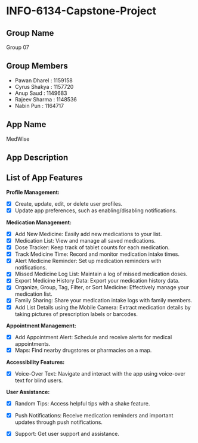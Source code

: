 # INFO-6134-Capstone-Project

## Group Name
Group 07

## Group Members
* Pawan Dharel : 1159158
* Cyrus Shakya : 1157720
* Anup Saud    : 1149683
* Rajeev Sharma : 1148536
* Nabin Pun : 1164717

## App Name
MedWise

## App Description


## List of App Features

**Profile Management:**
- [x] Create, update, edit, or delete user profiles.
- [x] Update app preferences, such as enabling/disabling notifications.

**Medication Management:**
- [x] Add New Medicine: Easily add new medications to your list.
- [x] Medication List: View and manage all saved medications.
- [x] Dose Tracker: Keep track of tablet counts for each medication.
- [x] Track Medicine Time: Record and monitor medication intake times.
- [x] Alert Medicine Reminder: Set up medication reminders with notifications.
- [x] Missed Medicine Log List: Maintain a log of missed medication doses.
- [x] Export Medicine History Data: Export your medication history data.
- [x] Organize, Group, Tag, Filter, or Sort Medicine: Effectively manage your medication list.
- [x] Family Sharing: Share your medication intake logs with family members.
- [x] Add List Details using the Mobile Camera: Extract medication details by taking pictures of prescription labels or barcodes.

**Appointment Management:**
- [x] Add Appointment Alert: Schedule and receive alerts for medical appointments.
- [x] Maps: Find nearby drugstores or pharmacies on a map.

**Accessibility Features:**
- [x] Voice-Over Text: Navigate and interact with the app using voice-over text for blind users.

**User Assistance:**
- [x] Random Tips: Access helpful tips with a shake feature.
- [x] Push Notifications: Receive medication reminders and important updates through push notifications.
- [x] Support: Get user support and assistance.


